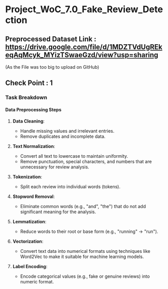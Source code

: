# Project_WoC_7.0_Fake_Review_Detection

## Preprocessed Dataset Link : https://drive.google.com/file/d/1MDZTVdUgREkeqAqMcyk_MYizTSwaeGzd/view?usp=sharing
(As the File was too big to upload on GitHub)

## Check Point : 1

### Task Breakdown

#### Data Preprocessing Steps

1. **Data Cleaning**:
   - Handle missing values and irrelevant entries.
   - Remove duplicates and incomplete data.

2. **Text Normalization**:
   - Convert all text to lowercase to maintain uniformity.
   - Remove punctuation, special characters, and numbers that are unnecessary for review analysis.

3. **Tokenization**:
   - Split each review into individual words (tokens).

4. **Stopword Removal**:
   - Eliminate common words (e.g., "and", "the") that do not add significant meaning for the analysis.

5. **Lemmatization**:
   - Reduce words to their root or base form (e.g., "running" → "run").

6. **Vectorization**:
   - Convert text data into numerical formats using techniques like Word2Vec to make it suitable for machine learning models.

7. **Label Encoding**:
   - Encode categorical values (e.g., fake or genuine reviews) into numeric format.

